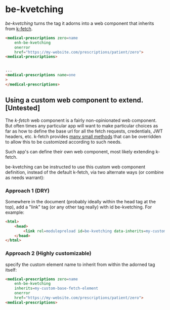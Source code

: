 # be-kvetching

*be-kvetching* turns the tag it adorns into a web component that inherits from [k-fetch](https://github.com/bahrus/k-fetch).

```html
<medical-prescriptions zero=name
    enh-be-kvetching 
    onerror
    href="https://my-website.com/prescriptions/patient/zero">
<medical-prescriptions>


...
<medical-prescriptions name=one
>
</medical-prescriptions>
```

## Using a custom web component to extend. [Untested]

The *k-fetch* web component is a fairly non-opinionated web component.  But often times any particular app will want to make particular choices as far as how to define the base url for all the fetch requests, credentials, JWT headers, etc.  k-fetch provides [many small methods](https://github.com/bahrus/k-fetch/blob/baseline/k-fetch.ts) that can be overridden to allow this to be customized according to such needs.

Such app's can define their own web component, most likely extending k-fetch.

be-kvetching can be instructed to use this custom web component definition, instead of the default k-fetch, via two alternate ways (or combine as needs warrant):

### Approach 1 (DRY)

Somewhere in the document (probably ideally within the head tag at the top), add a "link" tag (or any other tag really) with id be-kvetching.  For example:

```html
<html>
    <head>
        <link rel=modulepreload id=be-kvetching data-inherits=my-custom-base-fetch-element href=https://myapp.com/resources/be-kvetching.js >
    </head>
</html>
```

### Approach 2 (Highly customizable)

specify the custom element name to inherit from within the adorned tag itself:


```html
<medical-prescriptions zero=name
    enh-be-kvetching 
    inherits=my-custom-base-fetch-element
    onerror
    href="https://my-website.com/prescriptions/patient/zero">
<medical-prescriptions>